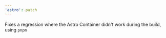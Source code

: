```yaml
---
'astro': patch
---
```


Fixes a regression where the Astro Container didn't work during the build, using `pnpm`
